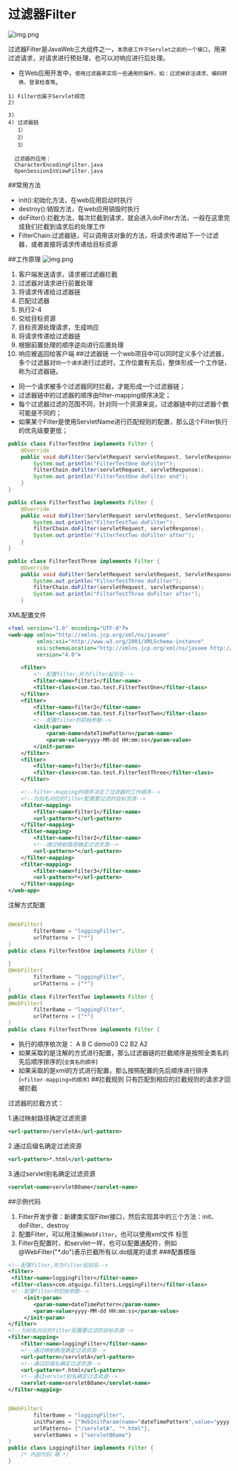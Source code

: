# 过滤器Filter
![img.png](img/img_4.png)

过滤器Filter是JavaWeb三大组件之一，`本质是工作于Servlet之前的一个接口`，用来过滤请求，对请求进行预处理，也可以对响应进行后处理。
* 在Web应用开发中，`使用过滤器来实现一些通用的操作，如：过滤掉非法请求、编码转换、登录检查等`。
```
1) Filter也属于Servlet规范
2) 
   
3) 
4) 过滤器链
   1）
   2）
   3）
   
  过滤器的应用：
  CharacterEncodingFilter.java
  OpenSessionInViewFilter.java
```
##常用方法
* init():初始化方法，在web应用启动时执行
* destroy():销毁方法，在web应用销毁时执行
* doFilter():拦截方法，每次拦截到请求，就会进入doFilter方法，一般在这里完成我们拦截到请求后的处理工作
* FilterChain:过滤器链，可以调用该对象的方法，将请求传递给下一个过滤器，或者直接将请求传递给目标资源

##工作原理
![img.png](img/img_5.png)
1.  客户端发送请求，请求被过滤器拦截
2.  过滤器对请求进行前置处理
3.  将请求传递给过滤器链
4.  匹配过滤器
5.  执行2-4
6.  交给目标资源
7.  目标资源处理请求，生成响应
8.  将请求传递给过滤器链
9.  根据前置处理的顺序逆向进行后置处理
10.  响应被返回给客户端
##过滤器链
一个web项目中可以同时定义多个过滤器，多个过滤器对`同一个请求`进行过滤时，工作位置有先后，整体形成一个工作链，称为过滤器链。
* 同一个请求被多个过滤器同时拦截，才能形成一个过滤器链；
* 过滤器链中的过滤器的顺序由filter-mapping顺序决定；
* 每个过滤器过滤的范围不同，针对同一个资源来说，过滤器链中的过滤器个数可能是不同的；
* 如果某个Filter是使用ServletName进行匹配规则的配置，那么这个Filter执行的优先级要更低；
```java
public class FilterTestOne implements Filter {
    @Override
    public void doFilter(ServletRequest servletRequest, ServletResponse servletResponse, FilterChain filterChain) throws IOException, ServletException {
        System.out.println("FilterTestOne doFilter");
        filterChain.doFilter(servletRequest, servletResponse);
        System.out.println("FilterTestOne doFilter end");
    }
}

public class FilterTestTwo implements Filter {
    @Override
    public void doFilter(ServletRequest servletRequest, ServletResponse servletResponse, FilterChain filterChain) throws IOException, ServletException {
        System.out.println("FilterTestTwo doFilter");
        filterChain.doFilter(servletRequest, servletResponse);
        System.out.println("FilterTestTwo doFilter after");
    }
}

public class FilterTestThree implements Filter {
    @Override
    public void doFilter(ServletRequest servletRequest, ServletResponse servletResponse, FilterChain filterChain) throws IOException, ServletException {
        System.out.println("FilterTestThree doFilter");
        filterChain.doFilter(servletRequest, servletResponse);
        System.out.println("FilterTestThree doFilter after");
    }
```
XML配置文件
```xml
<?xml version="1.0" encoding="UTF-8"?>
<web-app xmlns="http://xmlns.jcp.org/xml/ns/javaee"
         xmlns:xsi="http://www.w3.org/2001/XMLSchema-instance"
         xsi:schemaLocation="http://xmlns.jcp.org/xml/ns/javaee http://xmlns.jcp.org/xml/ns/javaee/web-app_4_0.xsd"
         version="4.0">
    
    <filter>
        <!--配置filter,并为filter起别名-->
        <filter-name>filter1</filter-name>
        <filter-class>com.tao.test.FilterTestOne</filter-class>
    </filter>
    <filter>
        <filter-name>filter2</filter-name>
        <filter-class>com.tao.test.FilterTestTwo</filter-class>
        <!--配置filter的初始参数-->
        <init-param>
            <param-name>dateTimePattern</param-name>
            <param-value>yyyy-MM-dd HH:mm:ss</param-value>
        </init-param>
    </filter>
    <filter>
        <filter-name>filter3</filter-name>
        <filter-class>com.tao.test.FilterTestThree</filter-class>
    </filter>

    <!--filter-mapping的顺序决定了过滤器的工作顺序-->
    <!--为别名对应的filter配置要过滤的目标资源-->
    <filter-mapping>
        <filter-name>filter1</filter-name>
        <url-pattern>*</url-pattern>
    </filter-mapping>
    <filter-mapping>
        <filter-name>filter2</filter-name>
        <!--通过映射路径确定过滤资源-->
        <url-pattern>*</url-pattern>
    </filter-mapping>
    <filter-mapping>
        <filter-name>filter3</filter-name>
        <url-pattern>*</url-pattern>
    </filter-mapping>
</web-app>
```
注解方式配置

```java

@WebFilter(
        filter0ame = "loggingFilter",
        urlPatterns = {"*"}
)
public class FilterTestOne implements Filter {
    
}
@WebFilter(
        filter0ame = "loggingFilter",
        urlPatterns = {"*"}
)
public class FilterTestTwo implements Filter {
@WebFilter(
        filter0ame = "loggingFilter",
        urlPatterns = {"*"}
)
public class FilterTestThree implements Filter {
```
* 执行的顺序依次是： A B C demo03 C2 B2 A2
* 如果采取的是注解的方式进行配置，那么过滤器链的拦截顺序是按照全类名的先后顺序排序的(`全类名的顺序`)
* 如果采取的是xml的方式进行配置，那么按照配置的先后顺序进行排序(`<filter-mapping>的顺序`)
##拦截规则
只有匹配到相应的拦截规则的请求才回被拦截

过滤器的拦截方式：

1.通过映射路径确定过滤资源
```xml
<url-pattern>/servletA</url-pattern>
```
2.通过后缀名确定过滤资源
```xml
<url-pattern>*.html</url-pattern>
```
3.通过servlet别名确定过滤资源
```xml
<servlet-name>servletB0ame</servlet-name>
```  

   
##示例代码
1. Filter开发步骤：新建类实现Filter接口，然后实现其中的三个方法：init、doFilter、destroy
2. 配置Filter，可以用注解`@WebFilter`，也可以使用xml文件 <filter> <filter-mapping>标签
3. Filter在配置时，和servlet一样，也可以配置通配符，例如 @WebFilter("*.do")表示拦截所有以.do结尾的请求
###配置模版
```xml
<!--配置filter,并为filter起别名-->
<filter>
 <filter-name>loggingFilter</filter-name>
 <filter-class>com.atguigu.filters.LoggingFilter</filter-class>
 <!--配置filter的初始参数-->
     <init-param>
        <param-name>dateTimePattern</param-name>
        <param-value>yyyy-MM-dd HH:mm:ss</param-value>
     </init-param>
</filter>
<!--为别名对应的filter配置要过滤的目标资源-->
<filter-mapping>
    <filter-name>loggingFilter</filter-name>
    <!--通过映射路径确定过滤资源-->
    <url-pattern>/servletA</url-pattern>
    <!--通过后缀名确定过滤资源-->
    <url-pattern>*.html</url-pattern>
    <!--通过servlet别名确定过滤资源-->
    <servlet-name>servletB0ame</servlet-name>
</filter-mapping>
```

```java

@WebFilter(
        filter0ame = "loggingFilter",
        initParams = {"9ebInitParam(name="dateTimePattern",value="yyyy - MM - dd HH:mm:ss")},
        urlPatterns= {"/servletA", "*.html"},
        servlet0ames = {"servletB0ame"}
)
public class LoggingFilter implements Filter {
    /* 内部代码 略 */
}
```